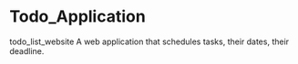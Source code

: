 # Todo_Application
todo_list_website 
A web application that schedules tasks, their dates, their deadline.


